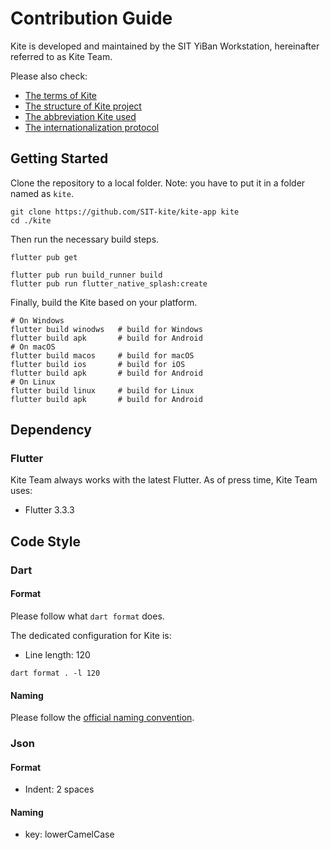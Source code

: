 # Contribution Guide

Kite is developed and maintained by the SIT YiBan Workstation,
hereinafter referred to as Kite Team.

Please also check:

- [The terms of Kite](TERM.md)
- [The structure of Kite project](STRUCTURE.MD)
- [The abbreviation Kite used](ABBREVIATION.md)
- [The internationalization protocol](I18N_PROTOCOL.md)

## Getting Started

Clone the repository to a local folder.
Note: you have to put it in a folder named as `kite`.

``` shell
git clone https://github.com/SIT-kite/kite-app kite
cd ./kite
```

Then run the necessary build steps.

``` shell
flutter pub get

flutter pub run build_runner build
flutter pub run flutter_native_splash:create
```

Finally, build the Kite based on your platform.

```shell
# On Windows
flutter build winodws   # build for Windows
flutter build apk       # build for Android
# On macOS
flutter build macos     # build for macOS
flutter build ios       # build for iOS
flutter build apk       # build for Android
# On Linux
flutter build linux     # build for Linux
flutter build apk       # build for Android
```

## Dependency

### Flutter

Kite Team always works with the latest Flutter.
As of press time, Kite Team uses:

- Flutter 3.3.3

## Code Style

### Dart

#### Format

Please follow what `dart format` does.

The dedicated configuration for Kite is:

- Line length: 120

```shell
dart format . -l 120
```

#### Naming

Please follow the [official naming convention](https://dart.dev/guides/language/effective-dart/style).

### Json

#### Format

- Indent: 2 spaces

#### Naming

- key: lowerCamelCase
